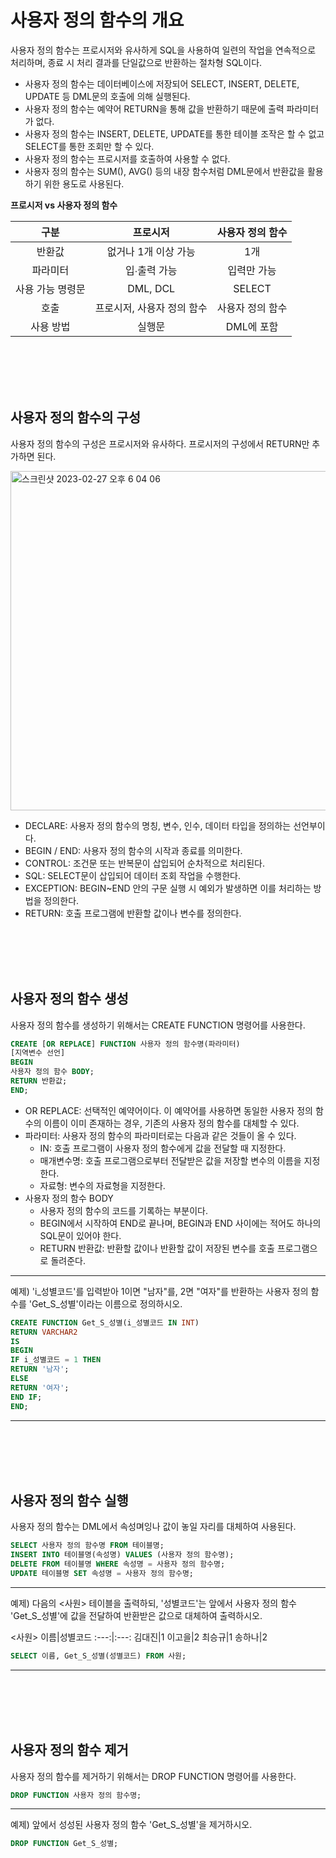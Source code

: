 # 사용자 정의 함수의 개요
사용자 정의 함수는 프로시저와 유사하게 SQL을 사용하여 일련의 작업을 연속적으로 처리하며, 종료 시 처리 결과를 단일값으로 반환하는 절차형 SQL이다.
- 사용자 정의 함수는 데이터베이스에 저장되어 SELECT, INSERT, DELETE, UPDATE 등 DML문의 호출에 의해 실행된다.
- 사용자 정의 함수는 예약어 RETURN을 통해 값을 반환하기 때문에 출력 파라미터가 없다.
- 사용자 정의 함수는 INSERT, DELETE, UPDATE를 통한 테이블 조작은 할 수 없고 SELECT를 통한 조회만 할 수 있다.
- 사용자 정의 함수는 프로시저를 호출하여 사용할 수 없다.
- 사용자 정의 함수는 SUM(), AVG() 등의 내장 함수처럼 DML문에서 반환값을 활용하기 위한 용도로 사용된다.

**프로시저 vs 사용자 정의 함수**

구분|프로시저|사용자 정의 함수
:---:|:---:|:---:
반환값|없거나 1개 이상 가능|1개
파라미터|입∙출력 가능|입력만 가능
사용 가능 명령문|DML, DCL|SELECT
호출|프로시저, 사용자 정의 함수|사용자 정의 함수
사용 방법|실행문|DML에 포함

<br>
<br>
<br>
<br>

## 사용자 정의 함수의 구성
사용자 정의 함수의 구성은 프로시저와 유사하다. 프로시저의 구성에서 RETURN만 추가하면 된다.

<img width="543" alt="스크린샷 2023-02-27 오후 6 04 06" src="https://user-images.githubusercontent.com/125357376/221520047-8d5e2751-a275-4100-a98a-eb8cb06a7edb.png">

- DECLARE: 사용자 정의 함수의 명칭, 변수, 인수, 데이터 타입을 정의하는 선언부이다.
- BEGIN / END: 사용자 정의 함수의 시작과 종료를 의미한다.
- CONTROL: 조건문 또는 반복문이 삽입되어 순차적으로 처리된다.
- SQL: SELECT문이 삽입되어 데이터 조회 작업을 수행한다.
- EXCEPTION: BEGIN~END 안의 구문 실행 시 예외가 발생하면 이를 처리하는 방법을 정의한다.
- RETURN: 호출 프로그램에 반환할 값이나 변수를 정의한다.

<br>
<br>
<br>
<br>

## 사용자 정의 함수 생성
사용자 정의 함수를 생성하기 위해서는 CREATE FUNCTION 명령어를 사용한다.

```sql
CREATE [OR REPLACE] FUNCTION 사용자 정의 함수명(파라미터)
[지역변수 선언]
BEGIN
사용자 정의 함수 BODY;
RETURN 반환값;
END;
```

- OR REPLACE: 선택적인 예약어이다. 이 예약어를 사용하면 동일한 사용자 정의 함수의 이름이 이미 존재하는 경우, 기존의 사용자 정의 함수를 대체할 수 있다.
- 파라미터: 사용자 정의 함수의 파라미터로는 다음과 같은 것들이 올 수 있다.
    * IN: 호출 프로그램이 사용자 정의 함수에게 값을 전달할 때 지정한다.
    * 매개변수명: 호출 프로그램으로부터 전달받은 값을 저장할 변수의 이름을 지정한다.
    * 자료형: 변수의 자료형을 지정한다.
- 사용자 정의 함수 BODY
    * 사용자 정의 함수의 코드를 기록하는 부분이다.
    * BEGIN에서 시작하여 END로 끝나며, BEGIN과 END 사이에는 적어도 하나의 SQL문이 있어야 한다.
    * RETURN 반환값: 반환할 값이나 반환할 값이 저장된 변수를 호출 프로그램으로 돌려준다.

---
예제) 'i_성별코드'를 입력받아 1이면 "남자"를, 2면 "여자"를 반환하는 사용자 정의 함수를 'Get_S_성별'이라는 이름으로 정의하시오.

```sql
CREATE FUNCTION Get_S_성별(i_성별코드 IN INT)
RETURN VARCHAR2
IS
BEGIN
IF i_성별코드 = 1 THEN
RETURN '남자';
ELSE 
RETURN '여자';
END IF;
END;
```
---
<br>
<br>
<br>
<br>

## 사용자 정의 함수 실행
사용자 정의 함수는 DML에서 속성며잉나 값이 놓일 자리를 대체하여 사용된다.

```sql
SELECT 사용자 정의 함수명 FROM 테이블명;
INSERT INTO 테이블명(속성명) VALUES (사용자 정의 함수명);
DELETE FROM 테이블명 WHERE 속성명 = 사용자 정의 함수명;
UPDATE 테이블명 SET 속성명 = 사용자 정의 함수명;
```

---
예제) 다음의 <사원> 테이블을 출력하되, '성별코드'는 앞에서 사용자 정의 함수 'Get_S_성별'에 값을 전달하여 반환받은 값으로 대체하여 출력하시오.

<사원>
이름|성별코드
:---:|:---:
김대진|1
이고을|2
최승규|1
송하나|2

```sql
SELECT 이름, Get_S_성별(성별코드) FROM 사원;
```
---
<br>
<br>
<br>
<br>

## 사용자 정의 함수 제거 
사용자 정의 함수를 제거하기 위해서는 DROP FUNCTION 명령어를 사용한다.

```sql
DROP FUNCTION 사용자 정의 함수명;
```
---
예제) 앞에서 성성된 사용자 정의 함수 'Get_S_성별'을 제거하시오.

```sql
DROP FUNCTION Get_S_성별;
```
